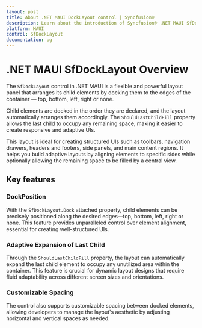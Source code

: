 ```yaml
---
layout: post
title: About .NET MAUI DockLayout control | Syncfusion®
description: Learn about the introduction of Syncfusion® .NET MAUI SfDockLayout control and its key features.
platform: MAUI
control: SfDockLayout
documentation: ug
---
```


# .NET MAUI SfDockLayout Overview

The `SfDockLayout` control in .NET MAUI is a flexible and powerful layout panel that arranges its child elements by docking them to the edges of the container — top, bottom, left, right or none.

Child elements are docked in the order they are declared, and the layout automatically arranges them accordingly. The `ShouldLastChildFill` property allows the last child to occupy any remaining space, making it easier to create responsive and adaptive UIs.

This layout is ideal for creating structured UIs such as toolbars, navigation drawers, headers and footers, side panels, and main content regions. It helps you build adaptive layouts by aligning elements to specific sides while optionally allowing the remaining space to be filled by a central view.

## Key features

### DockPosition
With the `SfDockLayout.Dock` attached property, child elements can be precisely positioned along the desired edges—top, bottom, left, right or none. This feature provides unparalleled control over element alignment, essential for creating well-structured UIs.

### Adaptive Expansion of Last Child
Through the `ShouldLastChildFill` property, the layout can automatically expand the last child element to occupy any unutilized area within the container. This feature is crucial for dynamic layout designs that require fluid adaptability across different screen sizes and orientations.

### Customizable Spacing
The control also supports customizable spacing between docked elements, allowing developers to manage the layout's aesthetic by adjusting horizontal and vertical spaces as needed.